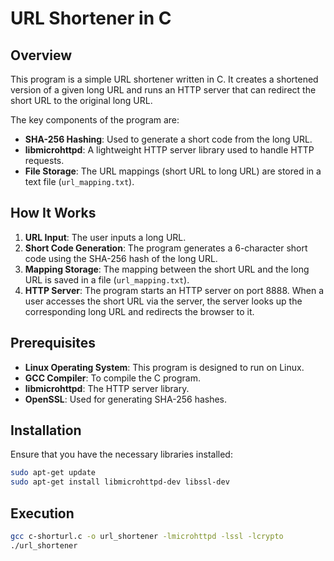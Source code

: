 # URL Shortener in C

## Overview

This program is a simple URL shortener written in C. It creates a shortened version of a given long URL and runs an HTTP server that can redirect the short URL to the original long URL.

The key components of the program are:
- **SHA-256 Hashing**: Used to generate a short code from the long URL.
- **libmicrohttpd**: A lightweight HTTP server library used to handle HTTP requests.
- **File Storage**: The URL mappings (short URL to long URL) are stored in a text file (`url_mapping.txt`).

## How It Works

1. **URL Input**: The user inputs a long URL.
2. **Short Code Generation**: The program generates a 6-character short code using the SHA-256 hash of the long URL.
3. **Mapping Storage**: The mapping between the short URL and the long URL is saved in a file (`url_mapping.txt`).
4. **HTTP Server**: The program starts an HTTP server on port 8888. When a user accesses the short URL via the server, the server looks up the corresponding long URL and redirects the browser to it.

## Prerequisites

- **Linux Operating System**: This program is designed to run on Linux.
- **GCC Compiler**: To compile the C program.
- **libmicrohttpd**: The HTTP server library.
- **OpenSSL**: Used for generating SHA-256 hashes.

## Installation

Ensure that you have the necessary libraries installed:

```bash
sudo apt-get update
sudo apt-get install libmicrohttpd-dev libssl-dev
```
## Execution
```bash
gcc c-shorturl.c -o url_shortener -lmicrohttpd -lssl -lcrypto
./url_shortener
```

